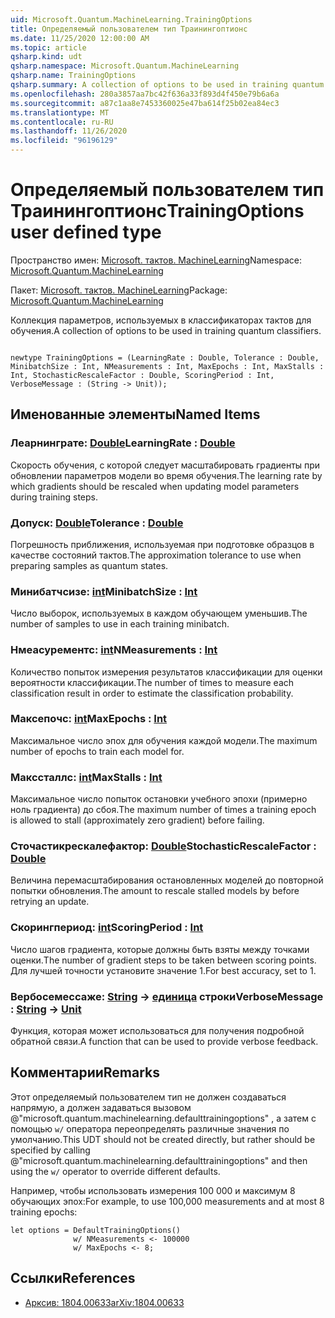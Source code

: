 ```yaml
---
uid: Microsoft.Quantum.MachineLearning.TrainingOptions
title: Определяемый пользователем тип Траинингоптионс
ms.date: 11/25/2020 12:00:00 AM
ms.topic: article
qsharp.kind: udt
qsharp.namespace: Microsoft.Quantum.MachineLearning
qsharp.name: TrainingOptions
qsharp.summary: A collection of options to be used in training quantum classifiers.
ms.openlocfilehash: 280a3857aa7bc42f636a33f893d4f450e79b6a6a
ms.sourcegitcommit: a87c1aa8e7453360025e47ba614f25b02ea84ec3
ms.translationtype: MT
ms.contentlocale: ru-RU
ms.lasthandoff: 11/26/2020
ms.locfileid: "96196129"
---
```

# <a name="trainingoptions-user-defined-type"></a><span data-ttu-id="42996-102">Определяемый пользователем тип Траинингоптионс</span><span class="sxs-lookup"><span data-stu-id="42996-102">TrainingOptions user defined type</span></span>

<span data-ttu-id="42996-103">Пространство имен: [Microsoft. тактов. MachineLearning](xref:Microsoft.Quantum.MachineLearning)</span><span class="sxs-lookup"><span data-stu-id="42996-103">Namespace: [Microsoft.Quantum.MachineLearning](xref:Microsoft.Quantum.MachineLearning)</span></span>

<span data-ttu-id="42996-104">Пакет: [Microsoft. тактов. MachineLearning](https://nuget.org/packages/Microsoft.Quantum.MachineLearning)</span><span class="sxs-lookup"><span data-stu-id="42996-104">Package: [Microsoft.Quantum.MachineLearning](https://nuget.org/packages/Microsoft.Quantum.MachineLearning)</span></span>


<span data-ttu-id="42996-105">Коллекция параметров, используемых в классификаторах тактов для обучения.</span><span class="sxs-lookup"><span data-stu-id="42996-105">A collection of options to be used in training quantum classifiers.</span></span>

```qsharp

newtype TrainingOptions = (LearningRate : Double, Tolerance : Double, MinibatchSize : Int, NMeasurements : Int, MaxEpochs : Int, MaxStalls : Int, StochasticRescaleFactor : Double, ScoringPeriod : Int, VerboseMessage : (String -> Unit));
```



## <a name="named-items"></a><span data-ttu-id="42996-106">Именованные элементы</span><span class="sxs-lookup"><span data-stu-id="42996-106">Named Items</span></span>

### <a name="learningrate--double"></a><span data-ttu-id="42996-107">Леарнинграте: [Double](xref:microsoft.quantum.lang-ref.double)</span><span class="sxs-lookup"><span data-stu-id="42996-107">LearningRate : [Double](xref:microsoft.quantum.lang-ref.double)</span></span>

<span data-ttu-id="42996-108">Скорость обучения, с которой следует масштабировать градиенты при обновлении параметров модели во время обучения.</span><span class="sxs-lookup"><span data-stu-id="42996-108">The learning rate by which gradients should be rescaled when updating model parameters during training steps.</span></span>
### <a name="tolerance--double"></a><span data-ttu-id="42996-109">Допуск: [Double](xref:microsoft.quantum.lang-ref.double)</span><span class="sxs-lookup"><span data-stu-id="42996-109">Tolerance : [Double](xref:microsoft.quantum.lang-ref.double)</span></span>

<span data-ttu-id="42996-110">Погрешность приближения, используемая при подготовке образцов в качестве состояний тактов.</span><span class="sxs-lookup"><span data-stu-id="42996-110">The approximation tolerance to use when preparing samples as quantum states.</span></span>
### <a name="minibatchsize--int"></a><span data-ttu-id="42996-111">Минибатчсизе: [int](xref:microsoft.quantum.lang-ref.int)</span><span class="sxs-lookup"><span data-stu-id="42996-111">MinibatchSize : [Int](xref:microsoft.quantum.lang-ref.int)</span></span>

<span data-ttu-id="42996-112">Число выборок, используемых в каждом обучающем уменьшив.</span><span class="sxs-lookup"><span data-stu-id="42996-112">The number of samples to use in each training minibatch.</span></span>
### <a name="nmeasurements--int"></a><span data-ttu-id="42996-113">Нмеасурементс: [int](xref:microsoft.quantum.lang-ref.int)</span><span class="sxs-lookup"><span data-stu-id="42996-113">NMeasurements : [Int](xref:microsoft.quantum.lang-ref.int)</span></span>

<span data-ttu-id="42996-114">Количество попыток измерения результатов классификации для оценки вероятности классификации.</span><span class="sxs-lookup"><span data-stu-id="42996-114">The number of times to measure each classification result in order to estimate the classification probability.</span></span>
### <a name="maxepochs--int"></a><span data-ttu-id="42996-115">Максепочс: [int](xref:microsoft.quantum.lang-ref.int)</span><span class="sxs-lookup"><span data-stu-id="42996-115">MaxEpochs : [Int](xref:microsoft.quantum.lang-ref.int)</span></span>

<span data-ttu-id="42996-116">Максимальное число эпох для обучения каждой модели.</span><span class="sxs-lookup"><span data-stu-id="42996-116">The maximum number of epochs to train each model for.</span></span>
### <a name="maxstalls--int"></a><span data-ttu-id="42996-117">Макссталлс: [int](xref:microsoft.quantum.lang-ref.int)</span><span class="sxs-lookup"><span data-stu-id="42996-117">MaxStalls : [Int](xref:microsoft.quantum.lang-ref.int)</span></span>

<span data-ttu-id="42996-118">Максимальное число попыток остановки учебного эпохи (примерно ноль градиента) до сбоя.</span><span class="sxs-lookup"><span data-stu-id="42996-118">The maximum number of times a training epoch is allowed to stall (approximately zero gradient) before failing.</span></span>
### <a name="stochasticrescalefactor--double"></a><span data-ttu-id="42996-119">Сточастикрескалефактор: [Double](xref:microsoft.quantum.lang-ref.double)</span><span class="sxs-lookup"><span data-stu-id="42996-119">StochasticRescaleFactor : [Double](xref:microsoft.quantum.lang-ref.double)</span></span>

<span data-ttu-id="42996-120">Величина перемасштабирования остановленных моделей до повторной попытки обновления.</span><span class="sxs-lookup"><span data-stu-id="42996-120">The amount to rescale stalled models by before retrying an update.</span></span>
### <a name="scoringperiod--int"></a><span data-ttu-id="42996-121">Скорингпериод: [int](xref:microsoft.quantum.lang-ref.int)</span><span class="sxs-lookup"><span data-stu-id="42996-121">ScoringPeriod : [Int](xref:microsoft.quantum.lang-ref.int)</span></span>

<span data-ttu-id="42996-122">Число шагов градиента, которые должны быть взяты между точками оценки.</span><span class="sxs-lookup"><span data-stu-id="42996-122">The number of gradient steps to be taken between scoring points.</span></span>
<span data-ttu-id="42996-123">Для лучшей точности установите значение 1.</span><span class="sxs-lookup"><span data-stu-id="42996-123">For best accuracy, set to 1.</span></span>
### <a name="verbosemessage--string---unit"></a><span data-ttu-id="42996-124">Вербосемессаже: [String](xref:microsoft.quantum.lang-ref.string) -> [единица](xref:microsoft.quantum.lang-ref.unit) строки</span><span class="sxs-lookup"><span data-stu-id="42996-124">VerboseMessage : [String](xref:microsoft.quantum.lang-ref.string) -> [Unit](xref:microsoft.quantum.lang-ref.unit)</span></span>

<span data-ttu-id="42996-125">Функция, которая может использоваться для получения подробной обратной связи.</span><span class="sxs-lookup"><span data-stu-id="42996-125">A function that can be used to provide verbose feedback.</span></span>

## <a name="remarks"></a><span data-ttu-id="42996-126">Комментарии</span><span class="sxs-lookup"><span data-stu-id="42996-126">Remarks</span></span>

<span data-ttu-id="42996-127">Этот определяемый пользователем тип не должен создаваться напрямую, а должен задаваться вызовом @"microsoft.quantum.machinelearning.defaulttrainingoptions" , а затем с помощью `w/` оператора переопределять различные значения по умолчанию.</span><span class="sxs-lookup"><span data-stu-id="42996-127">This UDT should not be created directly, but rather should be specified by calling @"microsoft.quantum.machinelearning.defaulttrainingoptions" and then using the `w/` operator to override different defaults.</span></span>

<span data-ttu-id="42996-128">Например, чтобы использовать измерения 100 000 и максимум 8 обучающих эпох:</span><span class="sxs-lookup"><span data-stu-id="42996-128">For example, to use 100,000 measurements and at most 8 training epochs:</span></span>

```Q#
let options = DefaultTrainingOptions()
              w/ NMeasurements <- 100000
              w/ MaxEpochs <- 8;
```

## <a name="references"></a><span data-ttu-id="42996-129">Ссылки</span><span class="sxs-lookup"><span data-stu-id="42996-129">References</span></span>

- [<span data-ttu-id="42996-130">Арксив: 1804.00633</span><span class="sxs-lookup"><span data-stu-id="42996-130">arXiv:1804.00633</span></span>](https://arxiv.org/abs/1804.00633)